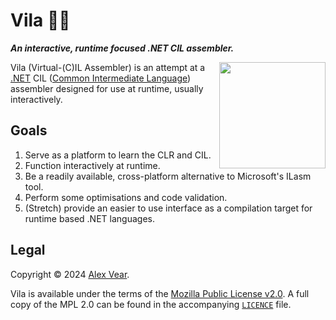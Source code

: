 # Vila 🧚‍♀️

___An interactive, runtime focused .NET CIL assembler.___

<a title="Nova at Polish Wikipedia, CC BY-SA 3.0 &lt;http://creativecommons.org/licenses/by-sa/3.0/&gt;, via Wikimedia Commons" href="https://commons.wikimedia.org/wiki/File:Wila.jpg"><img width="170" align="right" src="https://upload.wikimedia.org/wikipedia/commons/thumb/c/c6/Wila.jpg/256px-Wila.jpg?20081216225413"></a>

Vila (Virtual-(C)IL Assembler) is an attempt at a [.NET][] CIL ([Common Intermediate Language][CIL])
assembler designed for use at runtime, usually interactively.


## Goals

1. Serve as a platform to learn the CLR and CIL.
2. Function interactively at runtime.
3. Be a readily available, cross-platform alternative to Microsoft's ILasm tool.
4. Perform some optimisations and code validation.
5. (Stretch) provide an easier to use interface as a compilation target for runtime based .NET languages.


## Legal

Copyright © 2024 [Alex Vear](https://www.alexvear.com).

Vila is available under the terms of the [Mozilla Public License v2.0](https://www.mozilla.org/en-US/MPL/2.0/).
A full copy of the MPL 2.0 can be found in the accompanying [`LICENCE`](/LICENCE) file.


<!-- Links -->

[CLI]: https://en.wikipedia.org/wiki/Common_Language_Infrastructure
[CIL]: https://en.wikipedia.org/wiki/Common_Intermediate_Language
[CLR]: https://en.wikipedia.org/wiki/Common_Language_Runtime
[.NET]: https://en.wikipedia.org/wiki/.NET
